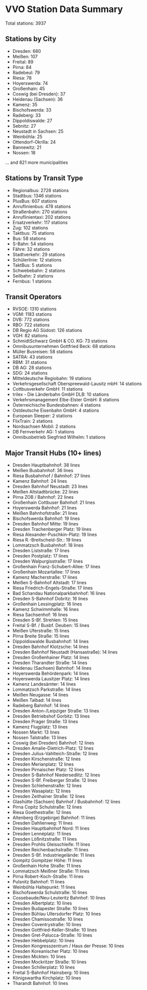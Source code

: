 # VVO Station Data Summary

Total stations: 3937

## Stations by City

- Dresden: 660
- Meißen: 107
- Freital: 89
- Pirna: 84
- Radebeul: 79
- Riesa: 78
- Hoyerswerda: 74
- Großenhain: 45
- Coswig (bei Dresden): 37
- Heidenau (Sachsen): 36
- Kamenz: 35
- Bischofswerda: 33
- Radeberg: 33
- Dippoldiswalde: 27
- Sebnitz: 27
- Neustadt in Sachsen: 25
- Weinböhla: 25
- Ottendorf-Okrilla: 24
- Bannewitz: 21
- Nossen: 18

... and 821 more municipalities

## Stations by Transit Type

- Regionalbus: 2728 stations
- Stadtbus: 1346 stations
- PlusBus: 607 stations
- Anruflinienbus: 478 stations
- Straßenbahn: 270 stations
- Anruflinientaxi: 202 stations
- Ersatzverkehr: 117 stations
- Zug: 102 stations
- Taktbus: 75 stations
- Bus: 58 stations
- S-Bahn: 54 stations
- Fähre: 32 stations
- Stadtverkehr: 29 stations
- Schülerlinie: 12 stations
- TaktBus: 5 stations
- Schwebebahn: 2 stations
- Seilbahn: 2 stations
- Fernbus: 1 stations

## Transit Operators

- RVSOE: 1310 stations
- VGM: 1183 stations
- DVB: 772 stations
- RBO: 722 stations
- DB Regio AG Südost: 126 stations
- VGH: 82 stations
- SchmidtSchwarz GmbH & CO. KG: 73 stations
- Omnibusunternehmen Gottfried Beck: 68 stations
- Müller Busreisen: 58 stations
- SATRA: 43 stations
- RBM: 31 stations
- DB AG: 28 stations
- SDG: 24 stations
- Mitteldeutsche Regiobahn: 19 stations
- Verkehrsgesellschaft Oberspreewald-Lausitz mbH: 14 stations
- Cottbusverkehr GmbH: 11 stations
- trilex - Die Länderbahn GmbH DLB: 10 stations
- Verkehrsmanagement Elbe-Elster GmbH: 8 stations
- Österreichische Bundesbahnen: 4 stations
- Ostdeutsche Eisenbahn GmbH: 4 stations
- European Sleeper: 2 stations
- FlixTrain: 2 stations
- Nordsachsen Mobil: 2 stations
- DB Fernverkehr AG: 1 stations
- Omnibusbetrieb Siegfried Wilhelm: 1 stations

## Major Transit Hubs (10+ lines)

- Dresden Hauptbahnhof: 38 lines
- Meißen Busbahnhof: 36 lines
- Riesa Busbahnhof / Bahnhof: 27 lines
- Kamenz Bahnhof: 24 lines
- Dresden Bahnhof Neustadt: 23 lines
- Meißen Altstadtbrücke: 22 lines
- Pirna ZOB / Bahnhof: 22 lines
- Großenhain Cottbuser Bahnhof: 21 lines
- Hoyerswerda Bahnhof: 21 lines
- Meißen Bahnhofstraße: 21 lines
- Bischofswerda Bahnhof: 19 lines
- Dresden Bahnhof Mitte: 19 lines
- Dresden Trachenberger Platz: 19 lines
- Riesa Alexander-Puschkin-Platz: 19 lines
- Riesa R.-Breitscheid-Str.: 19 lines
- Lommatzsch Busbahnhof: 18 lines
- Dresden Liststraße: 17 lines
- Dresden Postplatz: 17 lines
- Dresden Walpurgisstraße: 17 lines
- Großenhain Franz-Schubert-Allee: 17 lines
- Großenhain Mozartallee: 17 lines
- Kamenz Macherstraße: 17 lines
- Meißen S-Bahnhof Altstadt: 17 lines
- Riesa Friedrich-Engels-Straße: 17 lines
- Bad Schandau Nationalparkbahnhof: 16 lines
- Dresden S-Bahnhof Dobritz: 16 lines
- Großenhain Lessingplatz: 16 lines
- Kamenz Schwimmhalle: 16 lines
- Riesa Sachsenhof: 16 lines
- Dresden S-Bf. Strehlen: 15 lines
- Freital S-Bf. / Busbf. Deuben: 15 lines
- Meißen Uferstraße: 15 lines
- Pirna Breite Straße: 15 lines
- Dippoldiswalde Busbahnhof: 14 lines
- Dresden Bahnhof Klotzsche: 14 lines
- Dresden Bahnhof Neustadt (Hansastraße): 14 lines
- Dresden Großenhainer Platz: 14 lines
- Dresden Tharandter Straße: 14 lines
- Heidenau (Sachsen) Bahnhof: 14 lines
- Hoyerswerda Behördenpark: 14 lines
- Hoyerswerda Lausitzer Platz: 14 lines
- Kamenz Landesämter: 14 lines
- Lommatzsch Parkstraße: 14 lines
- Meißen Neugasse: 14 lines
- Meißen Talbad: 14 lines
- Radeberg Bahnhof: 14 lines
- Dresden Anton-/Leipziger Straße: 13 lines
- Dresden Betriebshof Gorbitz: 13 lines
- Dresden Prager Straße: 13 lines
- Kamenz Flugplatz: 13 lines
- Nossen Markt: 13 lines
- Nossen Talstraße: 13 lines
- Coswig (bei Dresden) Bahnhof: 12 lines
- Dresden Amalie-Dietrich-Platz: 12 lines
- Dresden Julius-Vahlteich-Straße: 12 lines
- Dresden Kirschenstraße: 12 lines
- Dresden Merianplatz: 12 lines
- Dresden Pirnaischer Platz: 12 lines
- Dresden S-Bahnhof Niedersedlitz: 12 lines
- Dresden S-Bf. Freiberger Straße: 12 lines
- Dresden Schlehenstraße: 12 lines
- Dresden Wasaplatz: 12 lines
- Dresden Zeithainer Straße: 12 lines
- Glashütte (Sachsen) Bahnhof / Busbahnhof: 12 lines
- Pirna Copitz Schulstraße: 12 lines
- Riesa Goethestraße: 12 lines
- Altenberg (Erzgebirge) Bahnhof: 11 lines
- Dresden Dahlienweg: 11 lines
- Dresden Hauptbahnhof Nord: 11 lines
- Dresden Lennéplatz: 11 lines
- Dresden Lößnitzstraße: 11 lines
- Dresden Prohlis Gleisschleife: 11 lines
- Dresden Reichenbachstraße: 11 lines
- Dresden S-Bf. Industriegelände: 11 lines
- Gompitz Gompitzer Höhe: 11 lines
- Großenhain Hohe Straße: 11 lines
- Lommatzsch Meißner Straße: 11 lines
- Pirna Robert-Koch-Straße: 11 lines
- Pulsnitz Bahnhof: 11 lines
- Weinböhla Haltepunkt: 11 lines
- Bischofswerda Schulstraße: 10 lines
- Cossebaude/Neu-Leuteritz Bahnhof: 10 lines
- Dresden Albertplatz: 10 lines
- Dresden Budapester Straße: 10 lines
- Dresden Bühlau Ullersdorfer Platz: 10 lines
- Dresden Chamissostraße: 10 lines
- Dresden Coventrystraße: 10 lines
- Dresden Gottfried-Keller-Straße: 10 lines
- Dresden Gret-Palucca-Straße: 10 lines
- Dresden Hebbelplatz: 10 lines
- Dresden Kongresszentrum / Haus der Presse: 10 lines
- Dresden Koreanischer Platz: 10 lines
- Dresden Mickten: 10 lines
- Dresden Mockritzer Straße: 10 lines
- Dresden Schillerplatz: 10 lines
- Freital S-Bahnhof Hainsberg: 10 lines
- Königswartha Kirchplatz: 10 lines
- Tharandt Bahnhof: 10 lines
